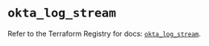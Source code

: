 # `okta_log_stream`

Refer to the Terraform Registry for docs: [`okta_log_stream`](https://registry.terraform.io/providers/okta/okta/4.13.0/docs/resources/log_stream).
